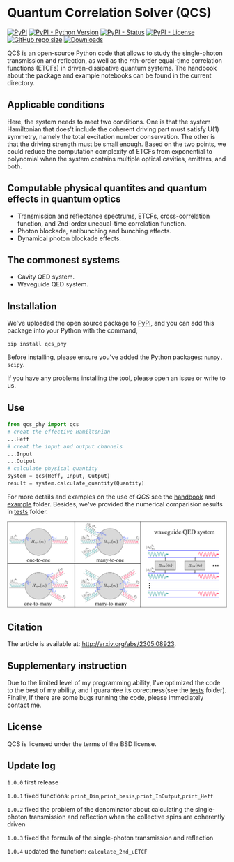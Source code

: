 # Quantum Correlation Solver (QCS)
[![PyPI](https://img.shields.io/pypi/v/qcs_phy)](https://pypi.org/project/qcs-phy/)
[![PyPI - Python Version](https://img.shields.io/pypi/pyversions/qcs_phy)](https://pypi.org/project/qcs-phy/)
[![PyPI - Status](https://img.shields.io/pypi/status/qcs_phy)](https://pypi.org/project/qcs-phy/)
[![PyPI - License](https://img.shields.io/pypi/l/qcs_phy)](https://pypi.org/project/qcs-phy/)
[![GitHub repo size](https://img.shields.io/github/repo-size/ZhiGuangLu/qcs)](https://github.com/ZhiGuangLu/qcs)
[![Downloads](https://static.pepy.tech/personalized-badge/qcs-phy?period=month&units=international_system&left_color=black&right_color=orange&left_text=Downloads)](https://pepy.tech/project/qcs-phy)



QCS is an open-source Python code that allows to study the single-photon transmission and reflection, as well as the  *n*th-order equal-time correlation functions (ETCFs)
in driven-dissipative quantum systems. The handbook about the package and example notebooks can be found in the current directory.
## Applicable conditions
Here, the system needs to meet two conditions. One is that the system Hamiltonian that does't include the coherent driving part must satisfy U(1) symmetry, namely the 
total excitation number conservation. The other is that the driving strength must be small enough. Based on the two points, we could reduce the computation complexity of 
ETCFs from exponential to polynomial when the system contains multiple optical cavities, emitters, and both.

## Computable physical quantites and quantum effects in quantum optics
* Transmission and reflectance spectrums, ETCFs, cross-correlation function, and 2nd-order unequal-time correlation function.
* Photon blockade, antibunching and bunching effects.
* Dynamical photon blockade effects.
## The commonest systems
* Cavity QED system.
* Waveguide QED system.


## Installation
We've uploaded the open source package to [PyPI](https://pypi.org/project/qcs-phy), and you can add this package into your Python with the command,
```
pip install qcs_phy
```
Before installing, please ensure you've added the Python packages: ``` numpy, scipy ```.

If you have any problems installing the tool, please open an issue or write to us.
## Use

```python
from qcs_phy import qcs
# creat the effective Hamiltonian
...Heff
# creat the input and output channels
...Input
...Output
# calculate physical quantity
system = qcs(Heff, Input, Output)
result = system.calculate_quantity(Quantity)
```

For more details and examples on the use of *QCS* see the [handbook](https://github.com/ZhiGuangLu/qcs/tree/main/handbook) and [example](https://github.com/ZhiGuangLu/qcs/tree/main/examples) folder. Besides, 
we've provided the numerical comparision results in [tests](https://github.com/ZhiGuangLu/qcs/tree/main/tests) folder.

<img src="https://github.com/ZhiGuangLu/Load-Figures/blob/main/Qcs.png" width="965px">

## Citation
The article is available at: http://arxiv.org/abs/2305.08923.

## Supplementary instruction
Due to the limited level of my programming ability, I've optimized the code to the best of my ability, and I guarantee its corectness(see the [tests](https://github.com/ZhiGuangLu/qcs/tree/main/tests) folder). Finally, If there are some bugs running the code, please immediately contact me.

## License
QCS is licensed under the terms of the BSD license.

## Update log
`1.0.0` first release

`1.0.1` fixed functions: `print_Dim`,`print_basis`,`print_InOutput`,`print_Heff`

`1.0.2` fixed the problem of the denominator about calculating the single-photon transmission and reflection when the collective spins are coherently driven 

`1.0.3` fixed the formula of the single-photon transmission and reflection

`1.0.4` updated the function: `calculate_2nd_uETCF`
